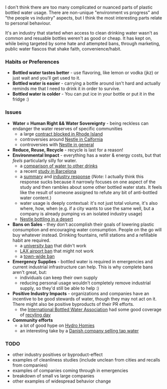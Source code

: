 I don't think there are too many complicated or nuanced parts of plastic bottled water usage. There are non-unique "environment vs progress" and "the people vs industry" aspects, but I think the most interesting parts relate to personal behaviour.

It's an industry that started when access to clean drinking water wasn't as common and resuable bottles weren't as good or cheap. It has kept on, while being targeted by some hate and attempted bans, through marketing, public water fiascos that shake faith, convenience/habit.

### Habits or Preferences
- **Bottled water tastes better** - use flavoring, like lemon or vodka (jkz) or just wait and you'll get used to it.
- **Bottled water is easier** - carrying a bottle around isn't hard and actually reminds me that I need to drink it in order to survive.
- **Bottled water is colder** - You can put ice in your bottle or put it in the fridge :)

### Issues
- **Water = Human Right && Water Sovereignty** - being reckless can endanger the water reserves of specific communities
  - a large [contract blocked in Rhode Island](https://www.corporateaccountability.org/blog/providence-water-victory/)
  - controversies around [Nestle in Calfornia](https://www.nytimes.com/2021/04/29/us/nestle-water-california.html)
  - controversies with [Nestle in general](https://www.theguardian.com/environment/2019/oct/29/the-fight-over-water-how-nestle-dries-up-us-creeks-to-sell-water-in-plastic-bottles)
- **Reduce, Reuse, Recycle** - recycle is last for a reason!
- **Environmental Impact** - everything has a water & energy costs, but that _feels_ particularly silly for water.
  - a [comparison of water to other drinks](https://www.npr.org/sections/thesalt/2013/10/28/241419373/how-much-water-actually-goes-into-making-a-bottle-of-water)
  - a recent [study in Barcelona](https://www.sciencedirect.com/science/article/pii/S0048969721039565)
   - a [summary](https://www.sciencedaily.com/releases/2021/07/210729122145.htm) and [industry response](https://bottledwater.org/nr/tap-water-life-cycle-assessment-misses-the-point-of-bottled-water/) (*Note:* I actually think this response sucks because it narrowly focuses on one aspect of the study and then rambles about some other bottled water stats. It feels like the result of someone assigned to refute any bit of anti-bottled water content.)
  - water usage is deeply contextual: it's not just total volume, it's also where, how, when (e.g. if a city wants to use the same well, but a company is already pumping vs an isolated industry usage)
   - [Nestle bottling in a desert](https://www.desertsun.com/story/news/environment/2014/07/12/nestle-arrowhead-tapping-water/12589267/)
- **Bans on Sales** - they don't accomplish their goals of lowering plastic consumption and encouraging water consumption. People on the go will buy whatever instead. Drinking fountains, refill stations and a refillable habit are required.
   - a [university ban](https://www.npr.org/2015/10/14/448697099/university-of-vermonts-ban-on-bottled-water-backfires) that didn't work
   - [LAX airport ban](https://bottledwater.org/nr/los-angeles-international-airport-ban-on-the-sale-of-single-serving-size-pet-plastic-bottled-water-will-produce-more-not-less-waste/) that might not work
   - a [town-wide ban](https://www.reuters.com/article/us-water-idUSTRE5680TZ20090709)
- **Emergency Supplies** - bottled water is required in emergencies and current industrial infrastructure can help. This is why complete bans aren't great, but:
  - individuals can keep their own supply
  - reducing personal usage wouldn't completely remove industrial supply, so they'd still be able to help :)
- **Positive Industry Impacts** - organizations and companies have an incentive to be good stewards of water, though they may not act on it. There might also be positive byproducts of their PR efforts.
  - the [International Bottled Water Association](https://bottledwater.org) had some good coverage of [recyling day](https://bottledwater.org/nr/ibwa-encourages-consumers-to-recycle-right-on-america-recycles-day/)
- **Community efforts**
  - a lot of good hype on [Hydro Homies](https://www.reddit.com/r/HydroHomies/)
  - an interesting take by a [Danish company selling tap water](https://www.elopak.com/2021/03/05/danish-tap-water-in-cartons/)

### TODO
- other industry positives or byproduct-effect
- examples of cleanliness studies (include unclean from cities and recalls from companies)
- examples of companies coming through in emergencies
- breakdown of small vs large companies
- other examples of widespread behavior change
